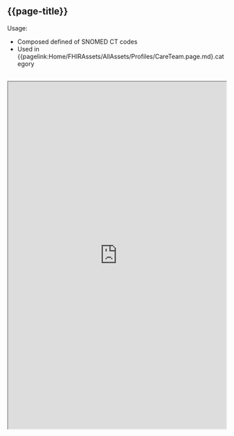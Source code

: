 ## {{page-title}}

Usage:
- Composed defined of SNOMED CT codes
- Used in {{pagelink:Home/FHIRAssets/AllAssets/Profiles/CareTeam.page.md}.category

<br>

<iframe src="https://simplifier.net/guide/nhs-england-fhir-implementation-guide/home/terminology/valueset/valueset-england-childprotectionplan.page.md?version=current"  height="800px" width="100%"></iframe>